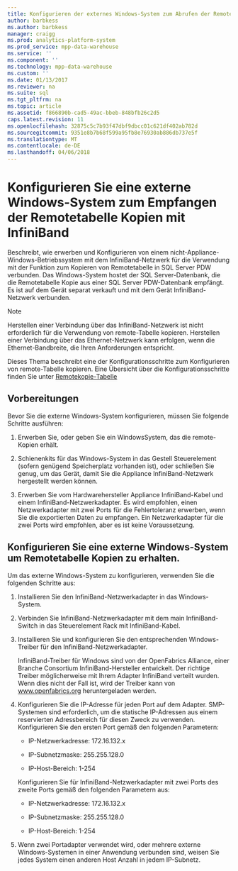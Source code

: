 ```yaml
---
title: Konfigurieren der externes Windows-System zum Abrufen der Remotetabelle Kopien InfiniBand-PDW
author: barbkess
ms.author: barbkess
manager: craigg
ms.prod: analytics-platform-system
ms.prod_service: mpp-data-warehouse
ms.service: ''
ms.component: ''
ms.technology: mpp-data-warehouse
ms.custom: ''
ms.date: 01/13/2017
ms.reviewer: na
ms.suite: sql
ms.tgt_pltfrm: na
ms.topic: article
ms.assetid: f866890b-cad5-49ac-bbeb-848bfb26c2d5
caps.latest.revision: 11
ms.openlocfilehash: 32875c5c7b93f47dbf9dbcc01c621df402ab782d
ms.sourcegitcommit: 9351e8b7b68f599a95fb8e76930ab886db737e5f
ms.translationtype: MT
ms.contentlocale: de-DE
ms.lasthandoff: 04/06/2018
---
```

# <a name="configure-an-external-windows-system-to-receive-remote-table-copies-using-infiniband"></a>Konfigurieren Sie eine externe Windows-System zum Empfangen der Remotetabelle Kopien mit InfiniBand
Beschreibt, wie erwerben und Konfigurieren von einem nicht-Appliance-Windows-Betriebssystem mit dem InfiniBand-Netzwerk für die Verwendung mit der Funktion zum Kopieren von Remotetabelle in SQL Server PDW verbunden. Das Windows-System hostet der SQL Server-Datenbank, die die Remotetabelle Kopie aus einer SQL Server PDW-Datenbank empfängt. Es ist auf dem Gerät separat verkauft und mit dem Gerät InfiniBand-Netzwerk verbunden.  
  
> [!NOTE]  
> Herstellen einer Verbindung über das InfiniBand-Netzwerk ist nicht erforderlich für die Verwendung von remote-Tabelle kopieren. Herstellen einer Verbindung über das Ethernet-Netzwerk kann erfolgen, wenn die Ethernet-Bandbreite, die Ihren Anforderungen entspricht.  
  
Dieses Thema beschreibt eine der Konfigurationsschritte zum Konfigurieren von remote-Tabelle kopieren. Eine Übersicht über die Konfigurationsschritte finden Sie unter [Remotekopie-Tabelle](remote-table-copy.md)  
  
## <a name="before-you-begin"></a>Vorbereitungen  
Bevor Sie die externe Windows-System konfigurieren, müssen Sie folgende Schritte ausführen:  
  
1.  Erwerben Sie, oder geben Sie ein WindowsSystem, das die remote-Kopien erhält.  
  
2.  Schienenkits für das Windows-System in das Gestell Steuerelement (sofern genügend Speicherplatz vorhanden ist), oder schließen Sie genug, um das Gerät, damit Sie die Appliance InfiniBand-Netzwerk hergestellt werden können.  
  
3.  Erwerben Sie vom Hardwarehersteller Appliance InfiniBand-Kabel und einem InfiniBand-Netzwerkadapter. Es wird empfohlen, einen Netzwerkadapter mit zwei Ports für die Fehlertoleranz erwerben, wenn Sie die exportierten Daten zu empfangen. Ein Netzwerkadapter für die zwei Ports wird empfohlen, aber es ist keine Voraussetzung.  
  
## <a name="HowToWindows"></a>Konfigurieren Sie eine externe Windows-System um Remotetabelle Kopien zu erhalten.  
Um das externe Windows-System zu konfigurieren, verwenden Sie die folgenden Schritte aus:  
  
1.  Installieren Sie den InfiniBand-Netzwerkadapter in das Windows-System.  
  
2.  Verbinden Sie InfiniBand-Netzwerkadapter mit dem main InfiniBand-Switch in das Steuerelement Rack mit InfiniBand-Kabel.  
  
3.  Installieren Sie und konfigurieren Sie den entsprechenden Windows-Treiber für den InfiniBand-Netzwerkadapter.  
  
    InfiniBand-Treiber für Windows sind von der OpenFabrics Alliance, einer Branche Consortium InfiniBand-Hersteller entwickelt.  Der richtige Treiber möglicherweise mit Ihrem Adapter InfiniBand verteilt wurden. Wenn dies nicht der Fall ist, wird der Treiber kann von www.openfabrics.org heruntergeladen werden.  
  
4.  Konfigurieren Sie die IP-Adresse für jeden Port auf dem Adapter. SMP-Systemen sind erforderlich, um die statische IP-Adressen aus einem reservierten Adressbereich für diesen Zweck zu verwenden. Konfigurieren Sie den ersten Port gemäß den folgenden Parametern:  
  
    -   IP-Netzwerkadresse: 172.16.132.x  
  
    -   IP-Subnetzmaske: 255.255.128.0  
  
    -   IP-Host-Bereich: 1-254  
  
    Konfigurieren Sie für InfiniBand-Netzwerkadapter mit zwei Ports des zweite Ports gemäß den folgenden Parametern aus:  
  
    -   IP-Netzwerkadresse: 172.16.132.x  
  
    -   IP-Subnetzmaske: 255.255.128.0  
  
    -   IP-Host-Bereich: 1-254  
  
5.  Wenn zwei Portadapter verwendet wird, oder mehrere externe Windows-Systemen in einer Anwendung verbunden sind, weisen Sie jedes System einen anderen Host Anzahl in jedem IP-Subnetz.  
  
<!-- MISSING LINKS 
## See Also  
[Common Metadata Query Examples &#40;SQL Server PDW&#41;](../sqlpdw/common-metadata-query-examples-sql-server-pdw.md)  
-->
  
